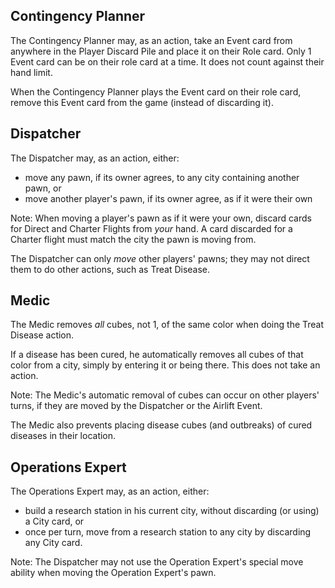 ## Contingency Planner

The Contingency Planner may, as an action, take an Event card from anywhere in the Player Discard Pile and place it on their Role card. Only 1 Event card can be on their role card at a time. It does not count against their hand limit.

When the Contingency Planner plays the Event card on their role card, remove this Event card from the game (instead of discarding it).

## Dispatcher

The Dispatcher may, as an action, either:
- move any pawn, if its owner agrees, to any city containing another pawn, or
- move another player's pawn, if its owner agree, as if it were their own

Note: When moving a player's pawn as if it were your own, discard cards for Direct and Charter Flights from _your_ hand. A card discarded for a Charter flight must match the city the pawn is moving from.

The Dispatcher can only _move_ other players' pawns; they may not direct them to do other actions, such as Treat Disease.

## Medic

The Medic removes _all_ cubes, not 1, of the same color when doing the Treat Disease action.

If a disease has been cured, he automatically removes all cubes of that color from a city, simply by entering it or being there. This does not take an action.

Note: The Medic's automatic removal of cubes can occur on other players' turns, if they are moved by the Dispatcher or the Airlift Event.

The Medic also prevents placing disease cubes (and outbreaks) of cured diseases in their location.

## Operations Expert

The Operations Expert may, as an action, either:
- build a research station in his current city, without discarding (or using) a City card, or
- once per turn, move from a research station to any city by discarding any City card.

Note: The Dispatcher may not use the Operation Expert's special move ability when moving the Operation Expert's pawn.